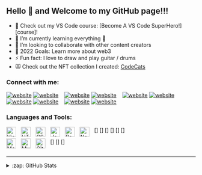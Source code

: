 

## Hello 👋 and Welcome to my GitHub page!!!

- 🔭 Check out my VS Code course: [Become A VS Code SuperHero!][course]!
- 🌱 I’m currently learning everything 🤣
- 👯 I’m looking to collaborate with other content creators
- 🥅 2022 Goals: Learn more about web3
- ⚡ Fun fact: I love to draw and play guitar / drums
- 😻 Check out the NFT collection I created: [CodeCats](https://opensea.io/collection/codecats?search[sortAscending]=true&search[sortBy]=PRICE&search[toggles][0]=BUY_NOW)

### Connect with me:

[![website](./img/globe-light.svg)](https://visiontally.netlify.app#gh-light-mode-only)
[![website](./img/globe-dark.svg)](https://visiontally.netlify.app#gh-dark-mode-only)
&nbsp;&nbsp;
[![website](./img/youtube-light.svg)](https://www.youtube.com/channel/UCuExLvp-7Fk253C39T2UZlw#gh-light-mode-only)
[![website](./img/youtube-dark.svg)](https://www.youtube.com/channel/UCuExLvp-7Fk253C39T2UZlw#gh-dark-mode-only)
&nbsp;&nbsp;
[![website](./img/twitter-light.svg)](https://twitter.com/Dhyana_Karuna#gh-light-mode-only)
[![website](./img/twitter-dark.svg)](https://twitter.com/Dhyana_Karuna#gh-dark-mode-only)
&nbsp;&nbsp;
[![website](./img/linkedin-light.svg)](https://www.linkedin.com/in/dhyana-k#gh-light-mode-only)
[![website](./img/linkedin-dark.svg)](https://www.linkedin.com/in/dhyana-k#gh-dark-mode-only)
&nbsp;&nbsp;
[![website](./img/instagram-light.svg)](https://www.instagram.com/dhaya__02#gh-light-mode-only)
[![website](./img/instagram-dark.svg)](https://www.instagram.com/dhaya__02#gh-dark-mode-only)

### Languages and Tools:

[<img align="left" alt="Visual Studio Code" width="26px" src="https://cdn.jsdelivr.net/gh/devicons/devicon/icons/vscode/vscode-original.svg" style="padding-right:10px;" />]
[<img align="left" alt="HTML5" width="26px" src="https://cdn.jsdelivr.net/gh/devicons/devicon/icons/html5/html5-original.svg" style="padding-right:10px;" />]
[<img align="left" alt="CSS3" width="26px" src="https://cdn.jsdelivr.net/gh/devicons/devicon/icons/css3/css3-original.svg" style="padding-right:10px;" />]
[<img align="left" alt="JavaScript" width="26px" src="https://cdn.jsdelivr.net/gh/devicons/devicon/icons/javascript/javascript-original.svg" style="padding-right:10px;" />]
[<img align="left" alt="React" width="26px" src="https://cdn.jsdelivr.net/gh/devicons/devicon/icons/react/react-original.svg" style="padding-right:10px;" />]
[<img align="left" alt="Node.js" width="26px" src="https://cdn.jsdelivr.net/gh/devicons/devicon/icons/nodejs/nodejs-original.svg" style="padding-right:10px;" />]

[<img align="left" alt="MongoDB" width="26px" src="https://cdn.jsdelivr.net/gh/devicons/devicon/icons/mongodb/mongodb-original.svg" style="padding-right:10px;" />]
[<img align="left" alt="MySQL" width="26px" src="https://cdn.jsdelivr.net/gh/devicons/devicon/icons/mysql/mysql-original.svg" style="padding-right:10px;" />]
[<img align="left" alt="Git" width="26px" src="https://cdn.jsdelivr.net/gh/devicons/devicon/icons/git/git-original.svg" style="padding-right:10px;" />]
<br />
<br />

---




<details>
  <summary>:zap: GitHub Stats</summary>

  <img align="left" alt="dhyanakaruna's GitHub Stats" src="https://github-readme-stats.vercel.app/api?username=dhyanakaruna&show_icons=true&hide_border=false&title_color=ff652f&icon_color=FFE400&bg_color=09131B&text_color=ffffff&border_color=0c1a25" />

</details>

[website]: https://visiontally.netlify.app
[twitter]: https://twitter.com/Dhyana_Karuna
[youtube]: https://youtube.com/channel/UCuExLvp-7Fk253C39T2UZlw
[instagram]: https://instagram.com/dhaya__02
[linkedin]: https://linkedin.com/in/dhyana-k

